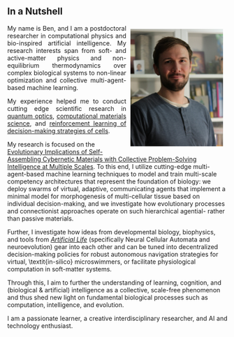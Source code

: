 ## In a Nutshell

<img style="float: right; width: 42%; padding: 10px;" src="img/portrait.png">

<p align="justify">
  My name is Ben, and I am a postdoctoral researcher in computational physics and bio-inspired artificial intelligence. My research interests span from soft- and active-matter physics and non-equilibrium thermodynamics over complex biological systems to non-linear optimization and collective multi-agent-based machine learning. 
</p>

<p align="justify">
  My experience helped me to conduct cutting edge scientific research in 
  <a class="" target='blank' href="https://journals.aps.org/prl/abstract/10.1103/PhysRevLett.115.033601">quantum optics</a>, 
  <a class="" target='blank' href="https://pubs.acs.org/doi/abs/10.1021/acs.jctc.9b01251">computational materials science</a>, and
  <a class="" target='blank' href="https://www.pnas.org/content/118/19/e2019683118">reinforcement learning of decision-making strategies of cells</a>. 

My research is focused on the <a class="" target='blank' href="https://doi.org/10.3390/e26070532">Evolutionary Implications of Self-Assembling Cybernetic Materials with Collective Problem-Solving Intelligence at Multiple Scales</a>. To this end, I utilize cutting-edge multi-agent-based machine learning techniques to model and train multi-scale competency architectures that represent the foundation of biology: we deploy swarms of virtual, adaptive, communicating agents that implement a minimal model for morphogenesis of multi-cellular tissue based on individual decision-making, and we investigate how evolutionary processes and connectionist approaches operate on such hierarchical agential- rather than passive materials.

Further, I investigate how ideas from developmental biology, biophysics, and tools from [_Artificial Life_](https://en.wikipedia.org/wiki/Artificial_life) (specifically Neural Cellular Automata and neuroevolution) gear into each other and can be tuned into decentralized decision-making policies for robust autonomous navigation strategies for virtual, \textit{in-silico} microswimmers, or facilitate physiological computation in soft-matter systems.

Through this, I aim to further the understanding of learning, cognition, and (biological & artificial) intelligence as a collective, scale-free phenomenon and thus shed new light on fundamental biological processes such as computation, intelligence, and evolution.

<p align="justify">
  I am a passionate learner, a creative interdisciplinary researcher, and AI and technology enthusiast.
</p>
